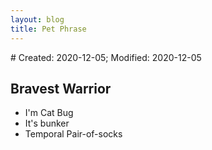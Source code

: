 ```yaml
---
layout: blog
title: Pet Phrase
---
```

<span class="hidden-text"># Created: 2020-12-05; Modified: 2020-12-05</span>

## Bravest Warrior

- I'm Cat Bug
- It's bunker
- Temporal Pair-of-socks
